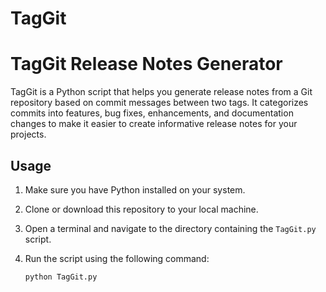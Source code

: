 # TagGit

# TagGit Release Notes Generator

TagGit is a Python script that helps you generate release notes from a Git repository based on commit messages between two tags. It categorizes commits into features, bug fixes, enhancements, and documentation changes to make it easier to create informative release notes for your projects.

## Usage

1. Make sure you have Python installed on your system.
2. Clone or download this repository to your local machine.
3. Open a terminal and navigate to the directory containing the `TagGit.py` script.
4. Run the script using the following command:

   ```sh
   python TagGit.py

